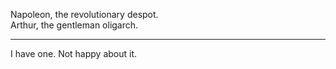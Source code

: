 Napoleon, the revolutionary despot.  
Arthur, the gentleman oligarch.
* * *
I have one. Not happy about it.